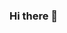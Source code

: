 ### Hi there 👋

<!--
**MucioDenny/MucioDenny** is a ✨ _special_ ✨ repository because its `README.md` (this file) appears on your GitHub profile.

Here are some ideas to get you started:

- 🔭 I’m currently working on my UX thesis on a filter plugin
- 🌱 I’m currently learning GitHub
- 👯 I’m looking to collaborate on Research projects and process optimization
- 🤔 I’m looking for help with learning DevOps
- 💬 Ask me about Design Principles and Travel guidelines 
- 📫 How to reach me: muciodenny@gmail.com
- 😄 Pronouns: Him
- ⚡ Fun fact: I love listening to Philosophy!
-->
